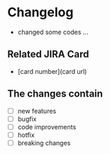 # Changelog

- changed some codes ...

## Related JIRA Card

- [card number](card url)

## The changes contain

- [ ] new features
- [ ] bugfix
- [ ] code improvements
- [ ] hotfix
- [ ] breaking changes
